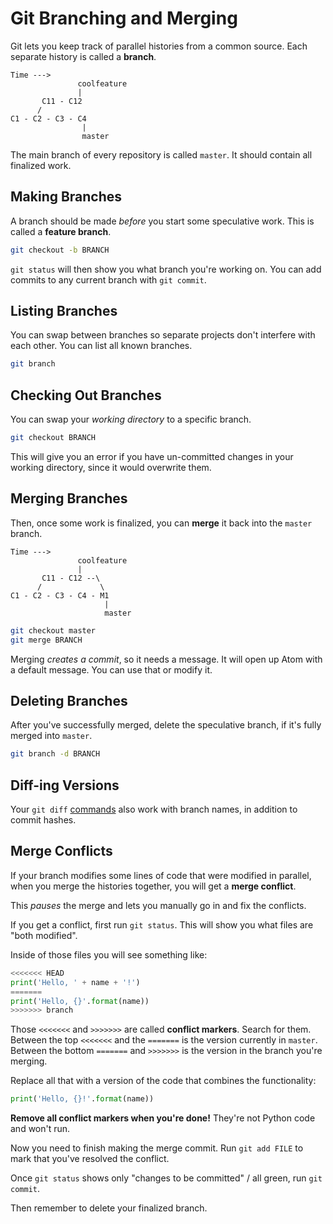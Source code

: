 # Git Branching and Merging

Git lets you keep track of parallel histories from a common source.
Each separate history is called a **branch**.

```
Time --->
               coolfeature
               |
       C11 - C12
      /
C1 - C2 - C3 - C4
                |
                master
```

The main branch of every repository is called `master`.
It should contain all finalized work.

## Making Branches

A branch should be made _before_ you start some speculative work.
This is called a **feature branch**.

```bash
git checkout -b BRANCH
```

`git status` will then show you what branch you're working on.
You can add commits to any current branch with `git commit`.

## Listing Branches

You can swap between branches so separate projects don't interfere with each other.
You can list all known branches.

```bash
git branch
```

## Checking Out Branches

You can swap your _working directory_ to a specific branch.

```bash
git checkout BRANCH
```

This will give you an error if you have un-committed changes in your working directory, since it would overwrite them.

## Merging Branches

Then, once some work is finalized, you can **merge** it back into the `master` branch.

```
Time --->
               coolfeature
               |
       C11 - C12 --\
      /             \
C1 - C2 - C3 - C4 - M1
                     |
                     master
```

```bash
git checkout master
git merge BRANCH
```

Merging _creates a commit_, so it needs a message.
It will open up Atom with a default message.
You can use that or modify it.

## Deleting Branches

After you've successfully merged, delete the speculative branch, if it's fully merged into `master`.

```bash
git branch -d BRANCH
```

## Diff-ing Versions

Your `git diff` [commands](/notes/git-basics.md) also work with branch names, in addition to commit hashes.

## Merge Conflicts

If your branch modifies some lines of code that were modified in parallel, when you merge the histories together, you will get a **merge conflict**.

This _pauses_ the merge and lets you manually go in and fix the conflicts.

If you get a conflict, first run `git status`.
This will show you what files are "both modified".

Inside of those files you will see something like:

```py
<<<<<<< HEAD
print('Hello, ' + name + '!')
=======
print('Hello, {}'.format(name))
>>>>>>> branch
```

Those `<<<<<<<` and `>>>>>>>` are called **conflict markers**.
Search for them.
Between the top `<<<<<<<` and the `=======` is the version currently in `master`.
Between the bottom `=======` and `>>>>>>>` is the version in the branch you're merging.

Replace all that with a version of the code that combines the functionality:

```py
print('Hello, {}!'.format(name))
```

**Remove all conflict markers when you're done!**
They're not Python code and won't run.

Now you need to finish making the merge commit.
Run `git add FILE` to mark that you've resolved the conflict.

Once `git status` shows only "changes to be committed" / all green, run `git commit`.

Then remember to delete your finalized branch.
